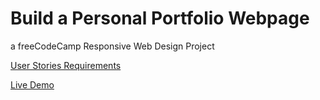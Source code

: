 # Build a Personal Portfolio Webpage

a freeCodeCamp Responsive Web Design Project

[User Stories Requirements](https://learn.freecodecamp.org/responsive-web-design/responsive-web-design-projects/build-a-personal-portfolio-webpage)

[Live Demo](https://yishuenlo.github.io/personal-portfolio/)
